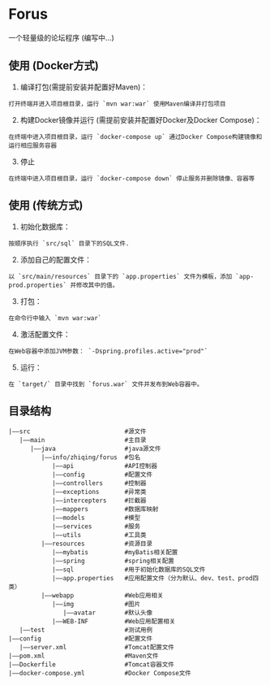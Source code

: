 # Forus

一个轻量级的论坛程序 (编写中...)

## 使用 (Docker方式)

1. 编译打包(需提前安装并配置好Maven)：

```
打开终端并进入项目根目录，运行 `mvn war:war` 使用Maven编译并打包项目 
```

2. 构建Docker镜像并运行 (需提前安装并配置好Docker及Docker Compose)：

```
在终端中进入项目根目录，运行 `docker-compose up` 通过Docker Compose构建镜像和运行相应服务容器
```

3. 停止

```
在终端中进入项目根目录，运行 `docker-compose down` 停止服务并删除镜像、容器等 
```

## 使用 (传统方式)

1. 初始化数据库： 

```
按顺序执行 `src/sql` 目录下的SQL文件.
```

2. 添加自己的配置文件： 

```
以 `src/main/resources` 目录下的 `app.properties` 文件为模板，添加 `app-prod.properties` 并修改其中的值。
```

3. 打包：

```
在命令行中输入 `mvn war:war`
```

4. 激活配置文件：

```
在Web容器中添加JVM参数： `-Dspring.profiles.active="prod"`
```

5. 运行：

```
在 `target/` 目录中找到 `forus.war` 文件并发布到Web容器中。
```

## 目录结构

```
|——src                          #源文件
   |——main                      #主目录
      |——java                   #java源文件
         |——info/zhiqing/forus  #包名
            |——api              #API控制器
            |——config           #配置文件
            |——controllers      #控制器
            |——exceptions       #异常类
            |——intercepters     #拦截器
            |——mappers          #数据库映射
            |——models           #模型
            |——services         #服务
            |——utils            #工具类
         |——resources           #资源目录
            |——mybatis          #myBatis相关配置
            |——spring           #spring相关配置
            |——sql              #用于初始化数据库的SQL文件
            |——app.properties   #应用配置文件（分为默认、dev、test、prod四类）
         |——webapp              #Web应用相关
            |——img              #图片
               |——avatar        #默认头像
            |——WEB-INF          #Web应用配置相关
   |——test                      #测试用例
|——config                       #配置文件
   |——server.xml                #Tomcat配置文件
|——pom.xml                      #Maven文件
|——Dockerfile                   #Tomcat容器文件
|——docker-compose.yml           #Docker Compose文件 
```

